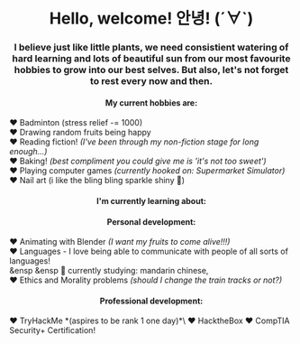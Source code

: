  <h1 style="text-align: center;"> Hello, welcome! 안녕! (´∀`) </h1> 
 <h3 style="text-align: center;"> I believe just like little plants, we need consistient watering of <b>hard learning</b> and lots of beautiful sun from our most favourite <b>hobbies</b> to grow into our best selves. But also, let's not forget to rest every now and then.  </h3>  

<h4 style="text-align: center;">My current hobbies are: </h4> 

❤️ Badminton (stress relief -= 1000)  \
❤️ Drawing random fruits being happy \
❤️ Reading fiction! *(I've been through my non-fiction stage for long enough...)* \
❤️ Baking! *(best compliment you could give me is 'it's not too sweet')*\
❤️ Playing computer games *(currently hooked on: Supermarket Simulator)* \
❤️ Nail art (i like the bling bling sparkle shiny 🤩) 

<h4 style="text-align: center;">I'm currently learning about: </h4> 
<h4 style="text-align: center;">Personal development: </h4> 

  ❤️ Animating with Blender *(I want my fruits to come alive!!!)*\
  ❤️ Languages - I love being able to communicate with people of all sorts of languages! \
    &ensp &ensp 🖤 currently studying: mandarin chinese, \
  ❤️ Ethics and Morality problems *(should I change the train tracks or not?)* 
  


<h4 style="text-align: center;">Professional development: </h4> 
  ❤️ TryHackMe *(aspires to be rank 1 one day)*\
  ❤️ HacktheBox 
  ❤️ CompTIA Security+ Certification!
